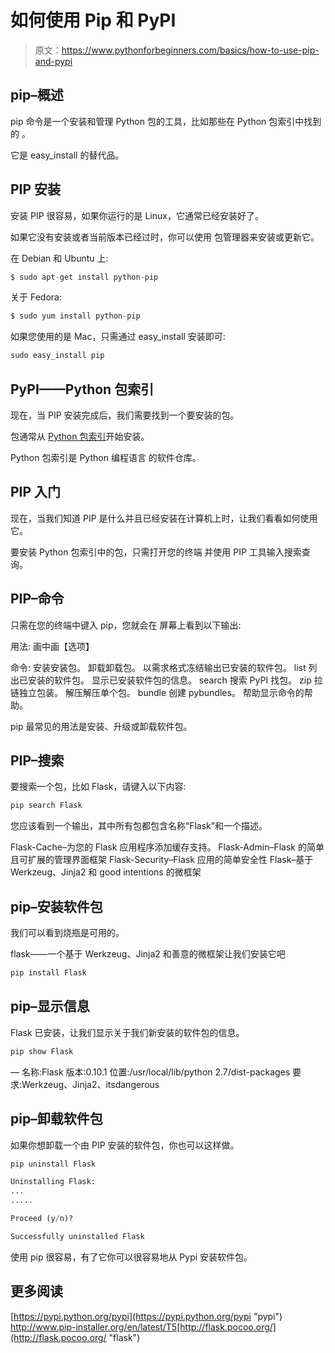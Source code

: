 # 如何使用 Pip 和 PyPI

> 原文：<https://www.pythonforbeginners.com/basics/how-to-use-pip-and-pypi>

## pip–概述

pip 命令是一个安装和管理 Python 包的工具，比如那些在 Python 包索引中找到的
。

它是 easy_install 的替代品。

## PIP 安装

安装 PIP 很容易，如果你运行的是 Linux，它通常已经安装好了。

如果它没有安装或者当前版本已经过时，你可以使用
包管理器来安装或更新它。

在 Debian 和 Ubuntu 上:

```py
$ sudo apt-get install python-pip 
```

关于 Fedora:

```py
$ sudo yum install python-pip 
```

如果您使用的是 Mac，只需通过 easy_install 安装即可:

```py
sudo easy_install pip 
```

## PyPI——Python 包索引

现在，当 PIP 安装完成后，我们需要找到一个要安装的包。

包通常从 [Python 包索引](https://pypi.python.org/pypi "pypi")开始安装。

Python 包索引是 Python 编程语言
的软件仓库。

## PIP 入门

现在，当我们知道 PIP 是什么并且已经安装在计算机上时，让我们看看如何使用它。

要安装 Python 包索引中的包，只需打开您的终端
并使用 PIP 工具输入搜索查询。

## PIP–命令

只需在您的终端中键入 pip，您就会在
屏幕上看到以下输出:

用法:
画中画<command></command>【选项】

命令:
安装安装包。
卸载卸载包。
以需求格式冻结输出已安装的软件包。
list 列出已安装的软件包。
显示已安装软件包的信息。
search 搜索 PyPI 找包。
zip 拉链独立包装。
解压解压单个包。
bundle 创建 pybundles。
帮助显示命令的帮助。

pip 最常见的用法是安装、升级或卸载软件包。

## PIP–搜索

要搜索一个包，比如 Flask，请键入以下内容:

```py
pip search Flask 
```

您应该看到一个输出，其中所有包都包含名称“Flask”和一个描述。

Flask-Cache–为您的 Flask 应用程序添加缓存支持。
Flask-Admin–Flask 的简单且可扩展的管理界面框架
Flask-Security–Flask 应用的简单安全性
Flask–基于 Werkzeug、Jinja2 和 good intentions 的微框架

## pip–安装软件包

我们可以看到烧瓶是可用的。

flask——一个基于 Werkzeug、Jinja2 和善意的微框架让我们安装它吧

```py
pip install Flask 
```

## pip–显示信息

Flask 已安装，让我们显示关于我们新安装的软件包的信息。

```py
pip show Flask 
```

—
名称:Flask
版本:0.10.1
位置:/usr/local/lib/python 2.7/dist-packages
要求:Werkzeug、Jinja2、itsdangerous

## pip–卸载软件包

如果你想卸载一个由 PIP 安装的软件包，你也可以这样做。

```py
pip uninstall Flask

Uninstalling Flask:
...
.....

Proceed (y/n)?

Successfully uninstalled Flask 
```

使用 pip 很容易，有了它你可以很容易地从 Pypi 安装软件包。

## 更多阅读

[https://pypi.python.org/pypi](https://pypi.python.org/pypi "pypi")
http://www.pip-installer.org/en/latest/T5[http://flask.pocoo.org/](http://flask.pocoo.org/ "flask")